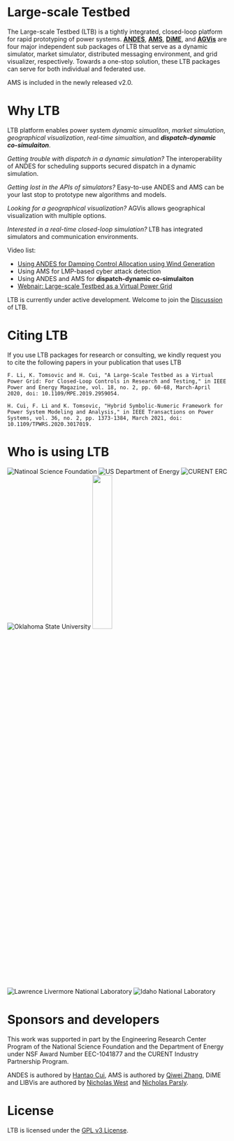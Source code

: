 # Large-scale Testbed

The Large-scale Testbed (LTB) is a tightly integrated, closed-loop platform for rapid prototyping of power systems. **[ANDES](https://docs.andes.app/en/stable/index.html)**, **[AMS](https://github.com/CURENT/ams)**, **[DiME](https://ltbdime.readthedocs.io/en/latest/)**, and **[AGVis](https://agvis.readthedocs.io/en/latest/#what-is-agvis)** are four major independent sub packages of LTB that serve as a dynamic simulator, market simulator, distributed messaging environment, and grid visualizer, respectively. Towards a one-stop solution, these LTB packages can serve for both individual and federated use.

AMS is included in the newly released v2.0.

# Why LTB

LTB platform enables power system *dynamic simualiton*, *market simulation*, *geographical visualization*, *real-time simualtion*, and ***dispatch-dynamic co-simulaiton***.

*Getting trouble with dispatch in a dynamic simulation?* The interoperability of ANDES for scheduling supports secured dispatch in a dynamic simulation.

*Getting lost in the APIs of simulators?* Easy-to-use ANDES and AMS can be your last stop to prototype new algorithms and models.

*Looking for a geographical visualization?* AGVis allows geographical visualization with multiple options.

*Interested in a real-time closed-loop simulation?* LTB has integrated simulators and communication environments.

Video list:

- [Using ANDES for Damping Control Allocation using Wind Generation](https://www.youtube.com/watch?v=OtCFRHMtdo8)
- Using AMS for LMP-based cyber attack detection
- Using ANDES and AMS for **dispatch-dynamic co-simulaiton**
- [Webnair: Large-scale Testbed as a Virtual Power Grid](https://www.youtube.com/watch?v=QBt72ww-Xk4&t=2161s)

LTB is currently under active development. Welcome to join the [Discussion](https://github.com/CURENT/ltb2/discussions) of LTB.

# Citing LTB

If you use LTB packages for research or consulting, we kindly request you to cite the following papers in your publication that uses LTB

```
F. Li, K. Tomsovic and H. Cui, "A Large-Scale Testbed as a Virtual Power Grid: For Closed-Loop Controls in Research and Testing," in IEEE Power and Energy Magazine, vol. 18, no. 2, pp. 60-68, March-April 2020, doi: 10.1109/MPE.2019.2959054.
```

```
H. Cui, F. Li and K. Tomsovic, "Hybrid Symbolic-Numeric Framework for Power System Modeling and Analysis," in IEEE Transactions on Power Systems, vol. 36, no. 2, pp. 1373-1384, March 2021, doi: 10.1109/TPWRS.2020.3017019.
```

# Who is using LTB

![Natinoal Science Foundation](https://raw.githubusercontent.com/cuihantao/andes/master/docs/source/images/sponsors/nsf.jpg)
![US Department of Energy](https://raw.githubusercontent.com/cuihantao/andes/master/docs/source/images/sponsors/doe.png)
![CURENT ERC](https://raw.githubusercontent.com/cuihantao/andes/master/docs/source/images/sponsors/curent.jpg)
![Oklahoma State University](https://omni.okstate.edu/_resources_global/pattern-lab-v1/images/logo-vertical.svg)
<img src="https://engage.nrel.gov/static/images/nrel_logo_full.jpg" width=30% height=30%>
![Lawrence Livermore National Laboratory](https://raw.githubusercontent.com/cuihantao/andes/master/docs/source/images/sponsors/llnl.jpg)
![Idaho National Laboratory](https://raw.githubusercontent.com/cuihantao/andes/master/docs/source/images/sponsors/inl.jpg)

# Sponsors and developers

This work was supported in part by the Engineering Research Center Program of the National Science Foundation and the Department of Energy under NSF Award Number EEC-1041877 and the CURENT Industry Partnership Program.

ANDES is authored by [Hantao Cui](https://github.com/cuihantao), AMS is authored by [Qiwei Zhang](https://github.com/qzhang41), DiME and LIBVis are authored by [Nicholas West](https://github.com/TheHashTableSlasher) and [Nicholas Parsly](https://github.com/nparsly).

# License

LTB is licensed under the [GPL v3 License](./LICENSE).
